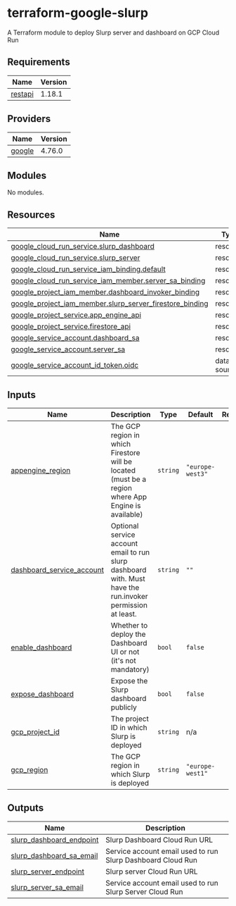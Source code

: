 # terraform-google-slurp
A Terraform module to deploy Slurp server and dashboard on GCP Cloud Run

<!-- BEGIN_TF_DOCS -->
## Requirements

| Name | Version |
|------|---------|
| <a name="requirement_restapi"></a> [restapi](#requirement\_restapi) | 1.18.1 |

## Providers

| Name | Version |
|------|---------|
| <a name="provider_google"></a> [google](#provider\_google) | 4.76.0 |

## Modules

No modules.

## Resources

| Name | Type |
|------|------|
| [google_cloud_run_service.slurp_dashboard](https://registry.terraform.io/providers/hashicorp/google/latest/docs/resources/cloud_run_service) | resource |
| [google_cloud_run_service.slurp_server](https://registry.terraform.io/providers/hashicorp/google/latest/docs/resources/cloud_run_service) | resource |
| [google_cloud_run_service_iam_binding.default](https://registry.terraform.io/providers/hashicorp/google/latest/docs/resources/cloud_run_service_iam_binding) | resource |
| [google_cloud_run_service_iam_member.server_sa_binding](https://registry.terraform.io/providers/hashicorp/google/latest/docs/resources/cloud_run_service_iam_member) | resource |
| [google_project_iam_member.dashboard_invoker_binding](https://registry.terraform.io/providers/hashicorp/google/latest/docs/resources/project_iam_member) | resource |
| [google_project_iam_member.slurp_server_firestore_binding](https://registry.terraform.io/providers/hashicorp/google/latest/docs/resources/project_iam_member) | resource |
| [google_project_service.app_engine_api](https://registry.terraform.io/providers/hashicorp/google/latest/docs/resources/project_service) | resource |
| [google_project_service.firestore_api](https://registry.terraform.io/providers/hashicorp/google/latest/docs/resources/project_service) | resource |
| [google_service_account.dashboard_sa](https://registry.terraform.io/providers/hashicorp/google/latest/docs/resources/service_account) | resource |
| [google_service_account.server_sa](https://registry.terraform.io/providers/hashicorp/google/latest/docs/resources/service_account) | resource |
| [google_service_account_id_token.oidc](https://registry.terraform.io/providers/hashicorp/google/latest/docs/data-sources/service_account_id_token) | data source |

## Inputs

| Name | Description | Type | Default | Required |
|------|-------------|------|---------|:--------:|
| <a name="input_appengine_region"></a> [appengine\_region](#input\_appengine\_region) | The GCP region in which Firestore will be located (must be a region where App Engine is available) | `string` | `"europe-west3"` | no |
| <a name="input_dashboard_service_account"></a> [dashboard\_service\_account](#input\_dashboard\_service\_account) | Optional service account email to run slurp dashboard with. Must have the run.invoker permission at least. | `string` | `""` | no |
| <a name="input_enable_dashboard"></a> [enable\_dashboard](#input\_enable\_dashboard) | Whether to deploy the Dashboard UI or not (it's not mandatory) | `bool` | `false` | no |
| <a name="input_expose_dashboard"></a> [expose\_dashboard](#input\_expose\_dashboard) | Expose the Slurp dashboard publicly | `bool` | `false` | no |
| <a name="input_gcp_project_id"></a> [gcp\_project\_id](#input\_gcp\_project\_id) | The project ID in which Slurp is deployed | `string` | n/a | yes |
| <a name="input_gcp_region"></a> [gcp\_region](#input\_gcp\_region) | The GCP region in which Slurp is deployed | `string` | `"europe-west1"` | no |

## Outputs

| Name | Description |
|------|-------------|
| <a name="output_slurp_dashboard_endpoint"></a> [slurp\_dashboard\_endpoint](#output\_slurp\_dashboard\_endpoint) | Slurp Dashboard Cloud Run URL |
| <a name="output_slurp_dashboard_sa_email"></a> [slurp\_dashboard\_sa\_email](#output\_slurp\_dashboard\_sa\_email) | Service account email used to run Slurp Dashboard Cloud Run |
| <a name="output_slurp_server_endpoint"></a> [slurp\_server\_endpoint](#output\_slurp\_server\_endpoint) | Slurp server Cloud Run URL |
| <a name="output_slurp_server_sa_email"></a> [slurp\_server\_sa\_email](#output\_slurp\_server\_sa\_email) | Service account email used to run Slurp Server Cloud Run |
<!-- END_TF_DOCS -->
